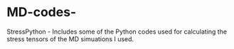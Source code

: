 # MD-codes-

StressPython - Includes some of the Python codes used for calculating the stress tensors of the MD simuations I used.